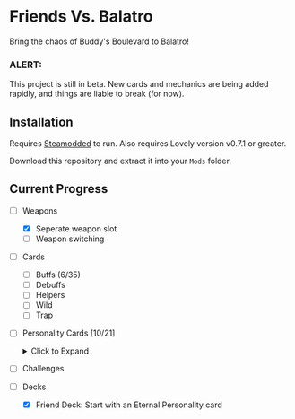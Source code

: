 # Friends Vs. Balatro

Bring the chaos of Buddy's Boulevard to Balatro!

### ALERT:
This project is still in beta. New cards and mechanics are being added rapidly, and things are liable to  break (for now).

## Installation

Requires [Steamodded](https://github.com/Steamodded/smods) to run.
Also requires Lovely version v0.7.1 or greater.

Download this repository and extract it into your `Mods` folder.

## Current Progress
- [ ] Weapons
    - [x] Seperate weapon slot
    - [ ] Weapon switching
- [ ] Cards
    - [ ] Buffs (6/35)
    - [ ] Debuffs
    - [ ] Helpers
    - [ ] Wild
    - [ ] Trap
- [ ] Personality Cards [10/21]<details><summary>Click to Expand</summary>
    - [x] Moose Salto
    - [x] Duck Anderson
    - [x] DJ Newton
    - [x] Spike Remington
    - [x] Stevie Gull
    - [x] Donnie B.
    - [x] Myk Raver
    - [x] Little Lars
    - [x] Sable Santana
    - [x] Haru
    - [ ] Klustr Jr.
    - [ ] Ribberto Mulligan
    - [ ] Margarita Kala
    - [ ] Dale Donovan
    - [ ] FKF_Dingo
    - [ ] Siaro
    - [ ] Jawhara Farms
    - [ ] Laika
    - [ ] Dooper
    - [ ] KTQTPI
    - [ ] Bach Roadstein
    </details>

- [ ] Challenges
- [ ] Decks
    - [x] Friend Deck: Start with an Eternal Personality card